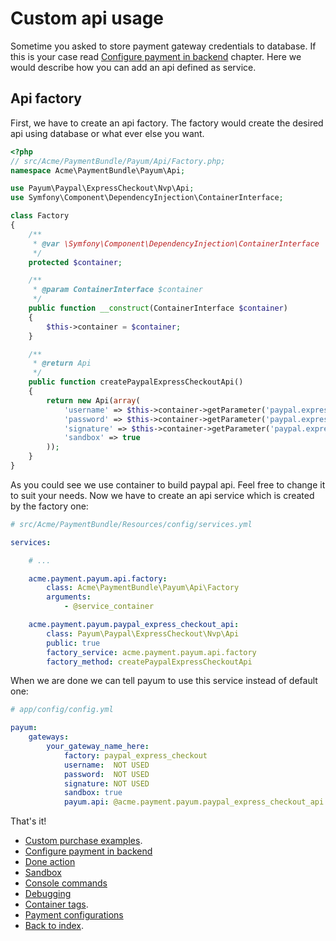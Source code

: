# Custom api usage

Sometime you asked to store payment gateway credentials to database. 
If this is your case read [Configure payment in backend](configure-payment-in-backend.md) chapter.
Here we would describe how you can add an api defined as service.

## Api factory

First, we have to create an api factory.
The factory would create the desired api using database or what ever else you want.

```php
<?php
// src/Acme/PaymentBundle/Payum/Api/Factory.php;
namespace Acme\PaymentBundle\Payum\Api;

use Payum\Paypal\ExpressCheckout\Nvp\Api;
use Symfony\Component\DependencyInjection\ContainerInterface;

class Factory
{
    /**
     * @var \Symfony\Component\DependencyInjection\ContainerInterface
     */
    protected $container;

    /**
     * @param ContainerInterface $container
     */
    public function __construct(ContainerInterface $container)
    {
        $this->container = $container;
    }

    /**
     * @return Api
     */
    public function createPaypalExpressCheckoutApi()
    {
        return new Api(array(
            'username' => $this->container->getParameter('paypal.express_checkout.username'),
            'password' => $this->container->getParameter('paypal.express_checkout.password'),
            'signature' => $this->container->getParameter('paypal.express_checkout.signature'),
            'sandbox' => true
        ));
    }
}
```

As you could see we use container to build paypal api.
Feel free to change it to suit your needs.
Now we have to create an api service which is created by the factory one:

```yaml
# src/Acme/PaymentBundle/Resources/config/services.yml

services:

    # ...

    acme.payment.payum.api.factory:
        class: Acme\PaymentBundle\Payum\Api\Factory
        arguments:
            - @service_container

    acme.payment.payum.paypal_express_checkout_api:
        class: Payum\Paypal\ExpressCheckout\Nvp\Api
        public: true
        factory_service: acme.payment.payum.api.factory
        factory_method: createPaypalExpressCheckoutApi
```

When we are done we can tell payum to use this service instead of default one:

```yaml
# app/config/config.yml

payum:
    gateways:
        your_gateway_name_here:
            factory: paypal_express_checkout
            username:  NOT USED
            password:  NOT USED
            signature: NOT USED
            sandbox: true
            payum.api: @acme.payment.payum.paypal_express_checkout_api

```

That's it!

* [Custom purchase examples](custom_purchase_examples.md).
* [Configure payment in backend](configure-payment-in-backend.md)
* [Done action](purchase_done_action.md)
* [Sandbox](sandbox.md)
* [Console commands](console_commands.md)
* [Debugging](debugging.md)
* [Container tags](container_tags.md).
* [Payment configurations](configuration_reference.md)
* [Back to index](index.md).
